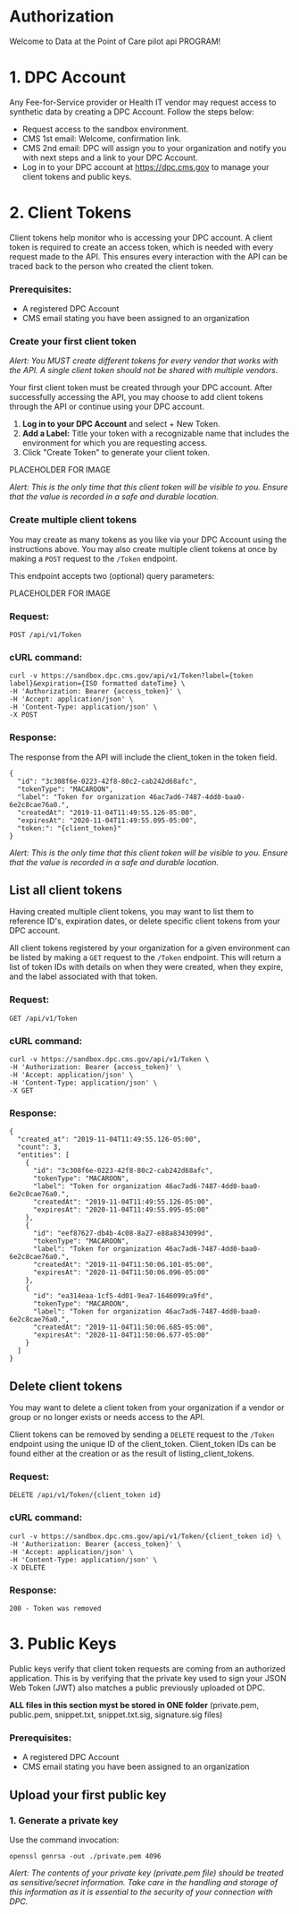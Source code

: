 # Authorization

Welcome to Data at the Point of Care pilot api PROGRAM!

# 1. DPC Account

Any Fee-for-Service provider or Health IT vendor may request access to synthetic data by creating a DPC Account. Follow the steps below:

* Request access to the sandbox environment.
* CMS 1st email: Welcome, confirmation link.
* CMS 2nd email: DPC will assign you to your organization and notify you with next steps and a link to your DPC Account.
* Log in to your DPC account at https://dpc.cms.gov to manage your client tokens and public keys.

# 2. Client Tokens

Client tokens help monitor who is accessing your DPC account. A client token is required to create an access token, which is needed with every request made to the API. This ensures every interaction with the API can be traced back to the person who created the client token.

### Prerequisites:

* A registered DPC Account
* CMS email stating you have been assigned to an organization

### Create your first client token

_Alert: You MUST create different tokens for every vendor that works with the API. A single client token should not be shared with multiple vendors._

Your first client token must be created through your DPC account. After successfully accessing the API, you may choose to add client tokens through the API or continue using your DPC account.

1. **Log in to your DPC Account** and select + New Token.
2. **Add a Label:** Title your token with a recognizable name that includes the environment for which you are requesting access.
3. Click "Create Token" to generate your client token.

PLACEHOLDER FOR IMAGE

_Alert: This is the only time that this client token will be visible to you. Ensure that the value is recorded in a safe and durable location._

### Create multiple client tokens

You may create as many tokens as you like via your DPC Account using the instructions above. You may also create multiple client tokens at once by making a `POST` request to the `/Token` endpoint.

This endpoint accepts two (optional) query parameters:

PLACEHOLDER FOR IMAGE

### Request:

```
POST /api/v1/Token
```

### cURL command:

```
curl -v https://sandbox.dpc.cms.gov/api/v1/Token?label={token label}&expiration={ISO formatted dateTime} \
-H 'Authorization: Bearer {access_token}' \
-H 'Accept: application/json' \
-H 'Content-Type: application/json' \
-X POST
```

### Response:

The response from the API will include the client_token in the token field.

```
{
  "id": "3c308f6e-0223-42f8-80c2-cab242d68afc",
  "tokenType": "MACAROON",
  "label": "Token for organization 46ac7ad6-7487-4dd0-baa0-6e2c8cae76a0.",
  "createdAt": "2019-11-04T11:49:55.126-05:00",
  "expiresAt": "2020-11-04T11:49:55.095-05:00",
  "token:": "{client_token}"
}
```

_Alert: This is the only time that this client token will be visible to you. Ensure that the value is recorded in a safe and durable location._

## List all client tokens

Having created multiple client tokens, you may want to list them to reference ID's, expiration dates, or delete specific client tokens from your DPC account.

All client tokens registered by your organization for a given environment can be listed by making a `GET` request to the `/Token` endpoint. This will return a list of token IDs with details on when they were created, when they expire, and the label associated with that token.

### Request:

```
GET /api/v1/Token
```

### cURL command:

```
curl -v https://sandbox.dpc.cms.gov/api/v1/Token \
-H 'Authorization: Bearer {access_token}' \
-H 'Accept: application/json' \
-H 'Content-Type: application/json' \
-X GET
```

### Response:

```
{
  "created_at": "2019-11-04T11:49:55.126-05:00",
  "count": 3,
  "entities": [
    {
      "id": "3c308f6e-0223-42f8-80c2-cab242d68afc",
      "tokenType": "MACAROON",
      "label": "Token for organization 46ac7ad6-7487-4dd0-baa0-6e2c8cae76a0.",
      "createdAt": "2019-11-04T11:49:55.126-05:00",
      "expiresAt": "2020-11-04T11:49:55.095-05:00"
    },
    {
      "id": "eef87627-db4b-4c08-8a27-e88a8343099d",
      "tokenType": "MACAROON",
      "label": "Token for organization 46ac7ad6-7487-4dd0-baa0-6e2c8cae76a0.",
      "createdAt": "2019-11-04T11:50:06.101-05:00",
      "expiresAt": "2020-11-04T11:50:06.096-05:00"
    },
    {
      "id": "ea314eaa-1cf5-4d01-9ea7-1646099ca9fd",
      "tokenType": "MACAROON",
      "label": "Token for organization 46ac7ad6-7487-4dd0-baa0-6e2c8cae76a0.",
      "createdAt": "2019-11-04T11:50:06.685-05:00",
      "expiresAt": "2020-11-04T11:50:06.677-05:00"
    }
  ]
}
```

## Delete client tokens

You may want to delete a client token from your organization if a vendor or group or no longer exists or needs access to the API.

Client tokens can be removed by sending a `DELETE` request to the `/Token` endpoint using the unique ID of the client_token. Client_token IDs can be found either at the creation or as the result of listing_client_tokens.

### Request:

```
DELETE /api/v1/Token/{client_token id}
```

### cURL command:

```
curl -v https://sandbox.dpc.cms.gov/api/v1/Token/{client_token id} \
-H 'Authorization: Bearer {access_token}' \
-H 'Accept: application/json' \
-H 'Content-Type: application/json' \
-X DELETE
```

### Response:

```
200 - Token was removed
```

# 3. Public Keys

Public keys verify that client token requests are coming from an authorized application. This is by verifying that the private key used to sign your JSON Web Token (JWT) also matches a public previously uploaded ot DPC.

**ALL files in this section myst be stored in ONE folder**
(private.pem, public.pem, snippet.txt, snippet.txt.sig, signature.sig files)

### Prerequisites:

- A registered DPC Account
- CMS email stating you have been assigned to an organization

## Upload your first public key

### 1. Generate a private key
Use the command invocation:

```
openssl genrsa -out ./private.pem 4096
```

_Alert: The contents of your private key (private.pem file) should be treated as sensitive/secret information. Take care in the handling and storage of this information as it is essential to the security of your connection with DPC._



